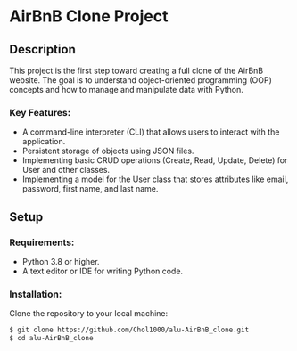 # AirBnB Clone Project

## Description

This project is the first step toward creating a full clone of the AirBnB website. The goal is to understand object-oriented programming (OOP) concepts and how to manage and manipulate data with Python.

### Key Features:
- A command-line interpreter (CLI) that allows users to interact with the application.
- Persistent storage of objects using JSON files.
- Implementing basic CRUD operations (Create, Read, Update, Delete) for User and other classes.
- Implementing a model for the User class that stores attributes like email, password, first name, and last name.

## Setup

### Requirements:
- Python 3.8 or higher.
- A text editor or IDE for writing Python code.

### Installation:
Clone the repository to your local machine:

```bash
$ git clone https://github.com/Chol1000/alu-AirBnB_clone.git
$ cd alu-AirBnB_clone
